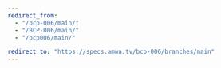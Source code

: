 ```yaml
---
redirect_from:
  - "/bcp-006/main/"
  - "/BCP-006/main/"
  - "/bcp006/main/"

redirect_to: "https://specs.amwa.tv/bcp-006/branches/main"
---
```

